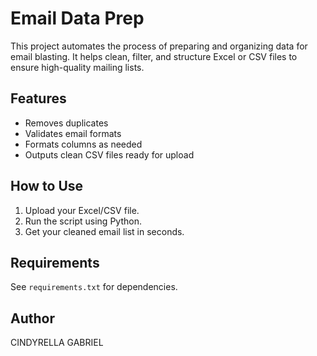 # Email Data Prep

This project automates the process of preparing and organizing data for email blasting. It helps clean, filter, and structure Excel or CSV files to ensure high-quality mailing lists.

## Features
- Removes duplicates
- Validates email formats
- Formats columns as needed
- Outputs clean CSV files ready for upload

## How to Use
1. Upload your Excel/CSV file.
2. Run the script using Python.
3. Get your cleaned email list in seconds.

## Requirements
See `requirements.txt` for dependencies.

## Author
CINDYRELLA GABRIEL

